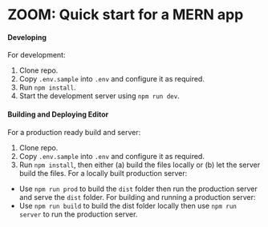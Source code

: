 # ZOOM: Quick start for a MERN app

#### Developing
For development:
1. Clone repo.
2. Copy `.env.sample` into `.env` and configure it as required.
3. Run `npm install`.
4. Start the development server using `npm run dev`.

#### Building and Deploying Editor
For a production ready build and server:
1. Clone repo.
2. Copy `.env.sample` into `.env` and configure it as required.
3. Run `npm install`, then either (a) build the files locally or (b) let the server build the files.
For a locally built production server:
* Use `npm run prod` to build the `dist` folder then run the production server and serve the `dist` folder.
For building and running a production server:
* Use `npm run build` to build the dist folder locally then use `npm run server` to run the production server.

